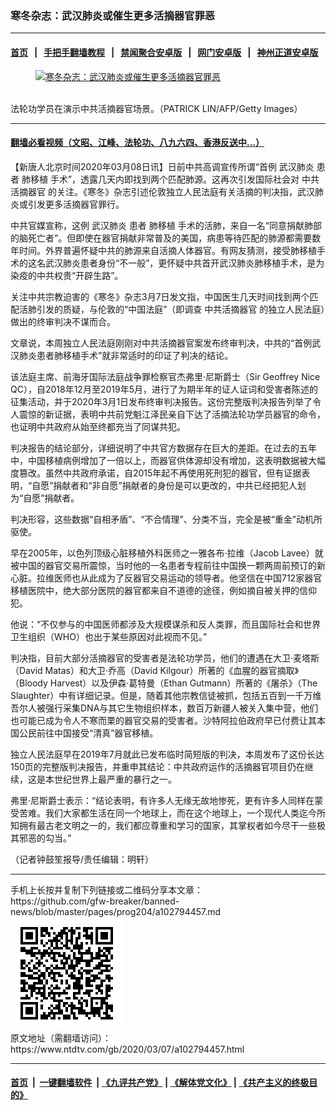 ### 寒冬杂志：武汉肺炎或催生更多活摘器官罪恶
------------------------

#### [首页](https://github.com/gfw-breaker/banned-news/blob/master/README.md) &nbsp;&nbsp;|&nbsp;&nbsp; [手把手翻墙教程](https://github.com/gfw-breaker/guides/wiki) &nbsp;&nbsp;|&nbsp;&nbsp; [禁闻聚合安卓版](https://github.com/gfw-breaker/bn-android) &nbsp;&nbsp;|&nbsp;&nbsp; [网门安卓版](https://github.com/oGate2/oGate) &nbsp;&nbsp;|&nbsp;&nbsp; [神州正道安卓版](https://github.com/SzzdOgate/update) 



<div><div class="featured_image">
 <a href="https://i.ntdtv.com/assets/uploads/2019/12/Untitled-37-800x450.jpg" target="_blank">
  <figure>
   <img alt="寒冬杂志：武汉肺炎或催生更多活摘器官罪恶" src="https://i.ntdtv.com/assets/uploads/2019/12/Untitled-37-800x450.jpg"/>
  </figure><br/>
 </a>
 <span class="caption">
  法轮功学员在演示中共活摘器官场景。（PATRICK LIN/AFP/Getty Images）
 </span>
</div>
</div><hr/>

#### [翻墙必看视频（文昭、江峰、法轮功、八九六四、香港反送中...）](https://github.com/gfw-breaker/banned-news/blob/master/pages/link3.md)

<div><div class="post_content" itemprop="articleBody">
 <p>
  【新唐人北京时间2020年03月08日讯】日前中共高调宣传所谓“首例
  <ok href="https://www.ntdtv.com/gb/武汉肺炎.htm">
   武汉肺炎
  </ok>
  患者
  <ok href="https://www.ntdtv.com/gb/肺移植.htm">
   肺移植
  </ok>
  手术”，透露几天内即找到两个匹配肺源。这再次引发国际社会对
  <ok href="https://www.ntdtv.com/gb/中共活摘器官.htm">
   中共活摘器官
  </ok>
  的关注。《寒冬》杂志引述伦敦独立人民法庭有关活摘的判决指，武汉肺炎或引发更多活摘器官罪行。
 </p>
 <p>
  中共官媒宣称，这例
  <ok href="https://www.ntdtv.com/gb/武汉肺炎.htm">
   武汉肺炎
  </ok>
  患者
  <ok href="https://www.ntdtv.com/gb/肺移植.htm">
   肺移植
  </ok>
  手术的活肺，来自一名“同意捐献肺部的脑死亡者”。但即使在器官捐献非常普及的美国，病患等待匹配的肺源都需要数年时间。外界普遍怀疑中共的肺源来自活摘人体器官。有网友猜测，接受肺移植手术的这名武汉肺炎患者身份“不一般”，更怀疑中共首开武汉肺炎肺移植手术，是为染疫的中共权贵“开辟生路”。
 </p>
 <p>
  关注中共宗教迫害的《寒冬》杂志3月7日发文指，中国医生几天时间找到两个匹配活肺引发的质疑，与伦敦的“中国法庭”（即调查
  <ok href="https://www.ntdtv.com/gb/中共活摘器官.htm">
   中共活摘器官
  </ok>
  的独立人民法庭）做出的终审判决不谋而合。
 </p>
 <p>
  文章说，本周独立人民法庭刚刚对中共活摘器官案发布终审判决，中共的“首例武汉肺炎患者肺移植手术”就非常适时的印证了判决的结论。
 </p>
 <p>
  该法庭主席、前海牙国际法庭战争罪检察官杰弗里·尼斯爵士（Sir Geoffrey Nice QC），自2018年12月至2019年5月，进行了为期半年的证人证词和受害者陈述的征集活动，并于2020年3月1日发布终审判决报告。这份完整版判决报告列举了令人震惊的新证据，表明中共前党魁江泽民亲自下达了活摘法轮功学员器官的命令，也证明中共政府从始至终都充当了同谋共犯。
 </p>
 <p>
  判决报告的结论部分，详细说明了中共官方数据存在巨大的差距。在过去的五年中，中国移植病例增加了一倍以上，而器官供体源却没有增加，这表明数据被大幅度篡改。虽然中共政府承诺，自2015年起不再使用死刑犯的器官，但有证据表明，“自愿”捐献者和“非自愿”捐献者的身份是可以更改的，中共已经把犯人划为“自愿”捐献者。
 </p>
 <p>
  判决形容，这些数据“自相矛盾”、“不合情理”、分类不当，完全是被“重金”动机所驱使。
 </p>
 <p>
  早在2005年，以色列顶级心脏移植外科医师之一雅各布·拉维（Jacob Lavee）就被中国的器官交易所震惊，当时他的一名患者专程前往中国换一颗两周前预订的新心脏。拉维医师也从此成为了反器官交易运动的领导者。他坚信在中国712家器官移植医院中，绝大部分医院的器官都来自不道德的途径，例如摘自被关押的信仰犯。
 </p>
 <p>
  他说：“不仅参与的中国医师都涉及大规模谋杀和反人类罪，而且国际社会和世界卫生组织（WHO）也出于某些原因对此视而不见。”
 </p>
 <p>
  判决指，目前大部分活摘器官的受害者是法轮功学员，他们的遭遇在大卫·麦塔斯（David Matas）和大卫·乔高（David Kilgour）所著的《血腥的器官摘取》（Bloody Harvest）以及伊森·葛特曼（Ethan Gutmann）所著的《屠杀》（The Slaughter）中有详细记录。但是，随着其他宗教信徒被抓，包括五百到一千万维吾尔人被强行采集DNA与其它生物组织样本，数百万新疆人被关入集中营，他们也可能已成为令人不寒而栗的器官交易的受害者。沙特阿拉伯政府早已付费让其本国公民前往中国接受“清真”器官移植。
 </p>
 <p>
  独立人民法庭早在2019年7月就此已发布临时简短版的判决，本周发布了这份长达150页的完整版判决报告，并重申其结论：中共政府运作的活摘器官项目仍在继续，这是本世纪世界上最严重的暴行之一。
 </p>
 <p>
  弗里·尼斯爵士表示：“结论表明，有许多人无缘无故地惨死，更有许多人同样在蒙受苦难。我们大家都生活在同一个地球上，而在这个地球上，一个现代人类迄今所知拥有最古老文明之一的，我们都应尊重和学习的国家，其掌权者如今尽干一些极其邪恶的勾当。”
 </p>
 <p>
  （记者钟鼓笙报导/责任编辑：明轩）
 </p>
 <div class="single_ad">
 </div>
</div>
</div>
<hr/>
手机上长按并复制下列链接或二维码分享本文章：<br/>
https://github.com/gfw-breaker/banned-news/blob/master/pages/prog204/a102794457.md <br/>
<a href='https://github.com/gfw-breaker/banned-news/blob/master/pages/prog204/a102794457.md'><img src='https://github.com/gfw-breaker/banned-news/blob/master/pages/prog204/a102794457.md.png'/></a> <br/>
原文地址（需翻墙访问）：https://www.ntdtv.com/gb/2020/03/07/a102794457.html


------------------------
#### [首页](https://github.com/gfw-breaker/banned-news/blob/master/README.md) &nbsp;|&nbsp; [一键翻墙软件](https://github.com/gfw-breaker/nogfw/blob/master/README.md) &nbsp;| [《九评共产党》](https://github.com/gfw-breaker/9ping.md/blob/master/README.md#九评之一评共产党是什么) | [《解体党文化》](https://github.com/gfw-breaker/jtdwh.md/blob/master/README.md) | [《共产主义的终极目的》](https://github.com/gfw-breaker/gczydzjmd.md/blob/master/README.md)


<img src='http://gfw-breaker.win/banned-news/pages/prog204/a102794457.md' width='0px' height='0px'/>